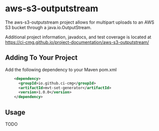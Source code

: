 # aws-s3-outputstream

The aws-s3-outputstream project allows for multipart uploads to an AWS S3 bucket through a java.io.OutputStream.

Additional project information, javadocs, and test coverage is located at https://ci-cmg.github.io/project-documentation/aws-s3-outputstream/

## Adding To Your Project

Add the following dependency to your Maven pom.xml

```xml
    <dependency>
      <groupId>io.github.ci-cmg</groupId>
      <artifactId>mvt-set-generator</artifactId>
      <version>1.0.0</version>
    </dependency>
```

## Usage

TODO







